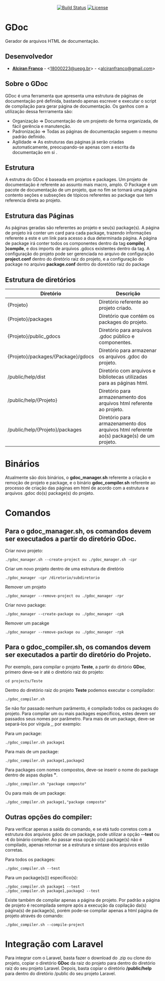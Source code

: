 <p align="center">
<a href="https://travis-ci.org/laravel/framework"><img src="https://travis-ci.org/laravel/framework.svg" alt="Build Status"></a>
<a href="https://packagist.org/packages/laravel/framework"><img src="https://img.shields.io/packagist/l/laravel/framework" alt="License"></a>
</p>

# GDoc
Gerador de arquivos HTML de documentação.

## Desenvolvedor

- **[Alciran Franco](https://github.com/alciran)** - \<18000223@uepg.br> - \<alciranfranco@gmail.com>


## Sobre o GDoc
GDoc é uma ferramenta que apresenta uma estrutura de páginas de documentação pré definida, bastando apenas escrever e executar o script de compilação para gerar página de documentação. Os ganhos com a utilização dessa ferrramenta são:

- Organização  => Documentação de um projeeto de forma organizada, de fácil gerência e manutenção.
- Padronização => Todas as páginas de documentação seguem o mesmo padrão definido.
- Agilidade    => As estruturas das páginas já serão criadas automaticamente, preocupando-se apenas com a escrita da documentação em si .

## Estrutura
A estrutra do GDoc é baseada em projetos e packages. Um projeto de documentação é referente ao assunto mais macro, amplo. O Package é um pacote de documentação de um projeto, que no fim se tornará uma página contento seções e subseções de tópicos referentes ao package que tem referencia direta ao projeto.

## Estrutura das Páginas
As páginas geradas são referentes ao projeto e seu(s) package(s). A página de projeto irá conter um card para cada package, trazendo informações referente a este e um link para acesso a dua determinada página. A página de package irá conter todos os componentes dentro da tag **compile{ }compile**, e dos imports de arquivos .gdocs existentes dentro da tag. A configuração do projeto pode ser gerenciada no arquivo de configuração **project.conf** dentro do diretório raiz do projeto, e a configuração do package no arquivo **package.conf** dentro do doretótio raiz do package

## Estrutura de diretórios
| Diretório                          | Descrição                                             |
|------------------------------------|-------------------------------------------------------|
| {Projeto}                          | Diretório referente ao projeto criado.                |
| {Projeto}/packages                 | Diretório que contém os packages do projeto.          |
| {Projeto}/public_gdocs             | Diretório para arquivos .gdoc público e componentes.  |
| {Projeto}/packages/{Package}/gdocs | Diretório para armazenar os arquivos .gdoc do projeto.|
| /public/help/dist                  | Diretório com arquivos e bibliotecas utilizadas para as páginas html. |
| /public/help/{Projeto}             | Diretório para armazenamento dos arquivos html referente ao projeto. |
| /public/help/{Projeto}/packages    | Diretório para armazenamento dos arquivos html referente ao(s) package(s) de um projeto. |

# Binários
Atualmente são dois binários, o **gdoc_manager.sh** referente a criação e remoção de projeto e package, e o binário **gdoc_compiler.sh** referente ao processo de criação das páginas em html de acordo com a estrutura e arquivos .gdoc do(s) package(s) do projeto.

# Comandos

## Para o **gdoc_manager.sh**, os comandos devem ser executados a partir do diretório **GDoc**.
Criar novo projeto:

    ./gdoc_manager.sh --create-project ou ./gdoc_manager.sh -cpr

Criar um novo projeto dentro de uma estrutura de diretório

    ./gdoc_manager -cpr /diretorio/subdiretorio

Remover um projeto

    ./gdoc_manager --remove-project ou ./gdoc_manager -rpr

Criar novo package:

    ./gdoc_manager --create-package ou ./gdoc_manager -cpk

Remover um pacakge
    
    ./gdoc_manager --remove-package ou ./gdoc_manager -rpk

## Para o **gdoc_compiler.sh**, os comandos devem ser executados a partir do diretório do **Projeto**.
Por exemplo, para compilar o projeto **Teste**, a partir do dirtório **GDoc**, primero deve-se ir até o diretório raiz do projeto:

    cd projects/Teste

Dentro do diretório raiz do projeto **Teste** podemos executar o compilador:

    ./gdoc_compiler.sh

Se não for passado nenhum parâmento, é compilado todos os packages do projeto. Para compilar um ou mais packages específicos, estes devem ser passados seus nomes por parâmetro. Para mais de um package, deve-se separá-los por vírgula *,*, por exemplo:

Para um package:

    ./gdoc_compiler.sh package1

Para mais de um package:

    ./gdoc_compiler.sh package1,package2

Para packages com nomes compostos, deve-se inserir o nome do package dentro de aspas duplas **"**.

    ./gdoc_compiler.sh "package composto"

Ou para mais de um package:

    ./gdoc_compiler.sh package1,"package composto"

## Outras opções do compiler:

Para verificar apenas a saída do comando, e se etá tudo corretos com a estrutura dos arquivos gdoc de um package, pode utilizar a opção **--test** ou **-t** do binário compiler. Ao passar essa opção o(s) package(s) não é compilado, apenas retornar se a estrutura e sintaxe dos arquivos estão corretas.

Para todos os packages:

    ./gdoc_compiler.sh --test

Para um package(s()) específico(s):

    ./gdoc_compiler.sh package1 --test
    ./gdoc_compiler.sh package1,package2 --test

Existe também de compilar apenas a página de projeto. Por padrão a página de projeto é recompilada sempre após a execução da copilação da(s) página(s) de package(s), porém pode-se compilar apenas a html página de projeto através do comando:

    ./gdoc_compiler.sh --compile-project








# Integração com Laravel
Para integrar com o Laravel, basta fazer o download do .zip ou clone do projeto, copiar o diretório **GDoc** da raiz do projeto para dentro do diretório raiz do seu projeto Laravel. Depois, basta copiar o diretório **/public/help** para dentro do diretório /public do seu projeto Laravel.

